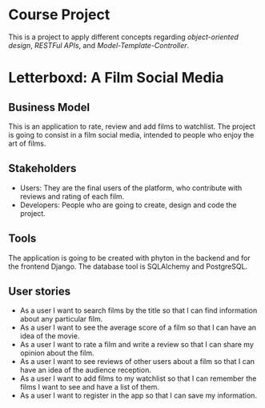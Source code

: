 # Course Project 

This is a project to apply different concepts regarding _object-oriented design_, _RESTFul APIs_, and _Model-Template-Controller_.

# Letterboxd: A Film Social Media

## Business Model

This is an application to rate, review and add films to watchlist. The project is going to consist in a film social media, intended to people who enjoy the art of films. 

## Stakeholders

  - Users: They are the final users of the platform, who contribute with reviews and rating of each film.
  - Developers: People who are going to create, design and code the project.

## Tools 

The application is going to be created with phyton in the backend and for the frontend Django. The database tool is SQLAlchemy and PostgreSQL. 

## User stories

- As a user I want to search films by the title so that I can find information about any particular film.
- As a user I want to see the average score of a film so that I can have an idea of the movie.
- As a user I want to rate a film and write a review so that I can share my opinion about the film.
- As a user I want to see reviews of other users about a film so that I can have an idea of the audience reception. 
- As a user I want to add films to my watchlist so that I can remember the films I want to see and have a list of them.
- As a user I want to register in the app so that I can save my information. 





